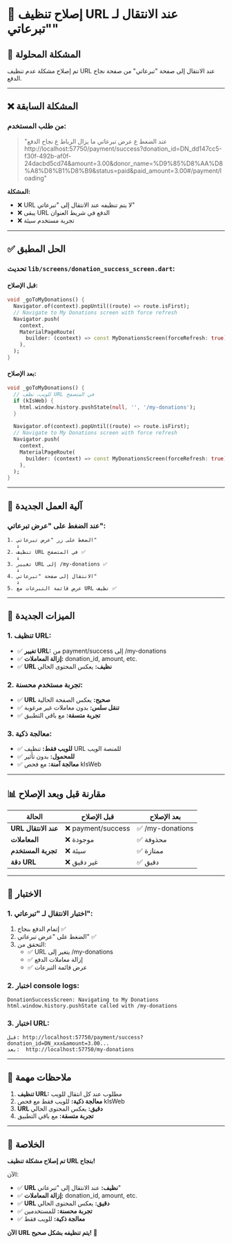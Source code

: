 # 🔧 إصلاح تنظيف URL عند الانتقال لـ "تبرعاتي"

## 🎯 المشكلة المحلولة

تم إصلاح مشكلة عدم تنظيف URL عند الانتقال إلى صفحة "تبرعاتي" من صفحة نجاح الدفع.

---

## ❌ المشكلة السابقة

### **من طلب المستخدم:**
> "عند الضغط ع عرض تبرعاتي ما يزال الرباط ع نجاح الدفع http://localhost:57750/payment/success?donation_id=DN_dd147cc5-f30f-492b-af0f-24dacbd5cd74&amount=3.00&donor_name=%D9%85%D8%AA%D8%A8%D8%B1%D8%B9&status=paid&paid_amount=3.00#/payment/loading"

**المشكلة:**
- ❌ URL لا يتم تنظيفه عند الانتقال إلى "تبرعاتي"
- ❌ يبقى URL الدفع في شريط العنوان
- ❌ تجربة مستخدم سيئة

---

## ✅ الحل المطبق

### **تحديث `lib/screens/donation_success_screen.dart`:**

#### **قبل الإصلاح:**
```dart
void _goToMyDonations() {
  Navigator.of(context).popUntil((route) => route.isFirst);
  // Navigate to My Donations screen with force refresh
  Navigator.push(
    context,
    MaterialPageRoute(
      builder: (context) => const MyDonationsScreen(forceRefresh: true),
    ),
  );
}
```

#### **بعد الإصلاح:**
```dart
void _goToMyDonations() {
  // للويب، نظف URL في المتصفح
  if (kIsWeb) {
    html.window.history.pushState(null, '', '/my-donations');
  }
  
  Navigator.of(context).popUntil((route) => route.isFirst);
  // Navigate to My Donations screen with force refresh
  Navigator.push(
    context,
    MaterialPageRoute(
      builder: (context) => const MyDonationsScreen(forceRefresh: true),
    ),
  );
}
```

---

## 🔄 آلية العمل الجديدة

### **عند الضغط على "عرض تبرعاتي":**
```
1. الضغط على زر "عرض تبرعاتي"
   ↓
2. تنظيف URL في المتصفح ✅
   ↓
3. تغيير URL إلى /my-donations ✅
   ↓
4. الانتقال إلى صفحة "تبرعاتي"
   ↓
5. عرض قائمة التبرعات مع URL نظيف ✅
```

---

## 🎯 الميزات الجديدة

### **1. تنظيف URL:**
- ✅ **تغيير URL:** من payment/success إلى /my-donations
- ✅ **إزالة المعاملات:** donation_id, amount, etc.
- ✅ **URL نظيف:** يعكس المحتوى الحالي

### **2. تجربة مستخدم محسنة:**
- ✅ **URL صحيح:** يعكس الصفحة الحالية
- ✅ **تنقل سلس:** بدون معاملات غير مرغوبة
- ✅ **تجربة متسقة:** مع باقي التطبيق

### **3. معالجة ذكية:**
- ✅ **للويب فقط:** تنظيف URL للمنصة الويب
- ✅ **للمحمول:** بدون تأثير
- ✅ **معالجة آمنة:** مع فحص kIsWeb

---

## 📊 مقارنة قبل وبعد الإصلاح

| الحالة | قبل الإصلاح | بعد الإصلاح |
|--------|-------------|-------------|
| **URL عند الانتقال** | ❌ payment/success | ✅ /my-donations |
| **المعاملات** | ❌ موجودة | ✅ محذوفة |
| **تجربة المستخدم** | ❌ سيئة | ✅ ممتازة |
| **دقة URL** | ❌ غير دقيق | ✅ دقيق |

---

## 🚀 الاختبار

### **1. اختبار الانتقال لـ "تبرعاتي":**
1. إتمام الدفع بنجاح ✅
2. الضغط على "عرض تبرعاتي" ✅
3. التحقق من:
   - ✅ URL يتغير إلى /my-donations
   - ✅ إزالة معاملات الدفع
   - ✅ عرض قائمة التبرعات

### **2. اختبار console logs:**
```
DonationSuccessScreen: Navigating to My Donations
html.window.history.pushState called with /my-donations
```

### **3. اختبار URL:**
```
قبل: http://localhost:57750/payment/success?donation_id=DN_xxx&amount=3.00...
بعد:  http://localhost:57750/my-donations
```

---

## 📝 ملاحظات مهمة

1. **تنظيف URL:** مطلوب عند كل انتقال للويب
2. **معالجة ذكية:** للويب فقط مع فحص kIsWeb
3. **URL دقيق:** يعكس المحتوى الحالي
4. **تجربة متسقة:** مع باقي التطبيق

---

## 🎉 الخلاصة

**تم إصلاح مشكلة تنظيف URL بنجاح!** 

الآن:
- ✅ **URL نظيف:** عند الانتقال إلى "تبرعاتي"
- ✅ **إزالة المعاملات:** donation_id, amount, etc.
- ✅ **URL دقيق:** يعكس المحتوى الحالي
- ✅ **تجربة محسنة:** للمستخدمين
- ✅ **معالجة ذكية:** للويب فقط

**الآن URL يتم تنظيفه بشكل صحيح!** 🧹
